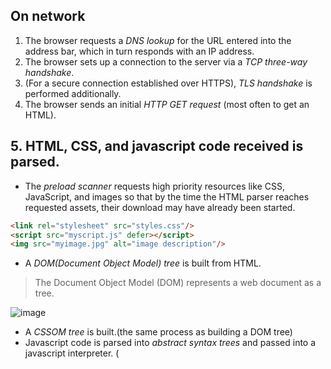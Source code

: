 ## On network
1. The browser requests a *DNS lookup* for the URL entered into the address bar, which in turn responds with an IP address.
2. The browser sets up a connection to the server via a *TCP three-way handshake*.
3. (For a secure connection established over HTTPS), *TLS handshake* is performed additionally.
4. The browser sends an initial *HTTP GET request* (most often to get an HTML).

## 5. HTML, CSS, and javascript code received is parsed.
- The *preload scanner* requests high priority resources like CSS, JavaScript, and images so that by the time the HTML parser reaches requested assets, their download may have already been started.
~~~HTML
<link rel="stylesheet" src="styles.css"/>
<script src="myscript.js" defer></script>
<img src="myimage.jpg" alt="image description"/>
~~~
- A *DOM(Document Object Model) tree* is built from HTML.
>The Document Object Model (DOM) represents a web document as a tree.

![image](https://user-images.githubusercontent.com/67142421/183269942-7f22e121-8549-4a51-b585-ddd479f10f61.png)<br>

- A *CSSOM tree* is built.(the same process as building a DOM tree)
- Javascript code is parsed into *abstract syntax trees* and passed into a javascript interpreter. (<script> tags without an async or defer attribute block rendering to prevent showing a superficial webpage without javascript.)

6. The DOM and CSSOM trees created in the parsing step are combined into a render tree which is then used to compute the layout of every visible element.
7. Each node of the render tree is painted to the screen.
